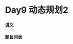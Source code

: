 # Day9 动态规划2

#### [讲义](https://faioj.brynhild.online/wiki/notes/2022S/day9)

#### [题目列表](https://faioj.brynhild.online/contest/296)
